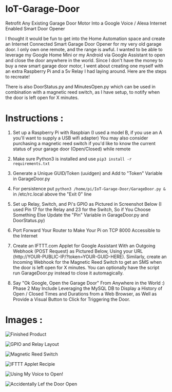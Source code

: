 # IoT-Garage-Door
Retrofit Any Existing Garage Door Motor Into a Google Voice / Alexa Internet Enabled Smart Door Opener

I thought it would be fun to get into the Home Automation space and create an Internet Connected Smart Garage Door Opener for my very old garage door.  I only own one remote, and the range is awful.  I wanted to be able to leverage my Google Home Mini or my Android via Google Assistant to open and close the door anywhere in the world.  Since I don't have the money to buy a new smart garage door motor, I went about creating one myself with an extra Raspberry Pi and a 5v Relay I had laying around.  Here are the steps to recreate!  

There is also DoorStatus.py and MinutesOpen.py which can be used in combination with a magnetic reed switch, as I have setup, to notify when the door is left open for X minutes.  

# Instructions : 


1) Set up a Raspberry Pi with Raspbian (I used a model B, if you use an A you'll want to supply a USB wifi adapter)  You may also consider purchasing a magnetic reed switch if you'd like to know the current status of your garage door (Open/Closed) while remote

2) Make sure Python3 is installed and use `pip3 install -r requirements.txt`

3) Generate a Unique GUID/Token (uuidgen) and Add to "Token" Variable in GarageDoor.py

4) For persistence put `python3 /home/pi/IoT-Garage-Door/GarageDoor.py &` in /etc/rc.local above the "Exit 0" line

5) Set up Relay, Switch, and Pi's GPIO as Pictured in Screenshot Below (I used Pin 17 for the Relay and 23 for the Switch, So if You Choose Something Else Update the "Pin" Variable in GarageDoor.py and DoorStatus.py)

6) Port Forward Your Router to Make Your Pi on TCP 8000 Accessible to the Internet

7) Create an IFTTT.com Applet for Google Assistant With an Outgoing Webhook (POST Request) as Pictured Below, Using your URL (http://YOUR-PUBLIC-IP/?token=YOUR-GUID-HERE).  Similarly, create an Incoming Webhook for the Magnetic Reed Switch to get an SMS when the door is left open for X minutes.  You can optionally have the script run GarageDoor.py instead to close it automagically.

8) Say "Ok Google, Open the Garage Door" From Anywhere in the World :)  Phase 2 May Include Leveraging the MySQL DB to Display a History of Open / Closed Times and Durations from a Web Browser, as Well as Provide a Visual Button to Click for Triggering the Door.

# Images : 


![Finished Product](https://i.imgur.com/QHwhLrr.jpg)

![GPIO and Relay Layout](https://i.imgur.com/HqlKxyw.jpg)

![Magnetic Reed Switch](https://i.imgur.com/AotSXBc.png)

![IFTTT Applet Recipie](https://i.imgur.com/wWyx5RH.png)

![Using My Voice to Open!](https://i.imgur.com/KPEASWy.png)

![Accidentally Lef the Door Open](https://i.imgur.com/6CLw2tI.png)
